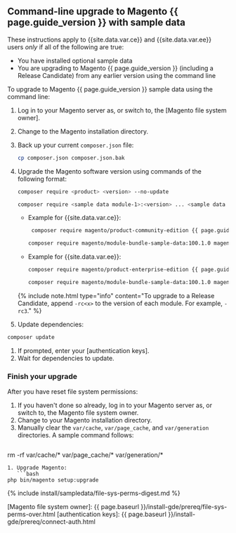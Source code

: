 ## Command-line upgrade to Magento {{ page.guide_version }} with sample data

These instructions apply to {{site.data.var.ce}} and {{site.data.var.ee}} users *only* if all of the following are true:

* You have installed optional sample data
* You are upgrading to Magento {{ page.guide_version }} (including a Release Candidate) from any earlier version using the command line

To upgrade to Magento {{ page.guide_version }} sample data using the command line:

1. Log in to your Magento server as, or switch to, the [Magento file system owner].
1. Change to the Magento installation directory.
1. Back up your current `composer.json` file:
   ```bash
   cp composer.json composer.json.bak
   ```
1. Upgrade the Magento software version using commands of the following format:
   ```bash
   composer require <product> <version> --no-update
   ```
   ```bash
   composer require <sample data module-1>:<version> ... <sample data module-n>:<version> --no-update
   ```
   - Example for {{site.data.var.ce}}:
     ```bash
      composer require magento/product-community-edition {{ page.guide_version }}.0 --no-update
      ```
      ```bash
      composer require magento/module-bundle-sample-data:100.1.0 magento/module-widget-sample-data:100.1.0 magento/module-theme-sample-data:100.1.0 magento/module-catalog-sample-data:100.1.0 magento/module-customer-sample-data:100.1.0 magento/module-cms-sample-data:100.1.0  magento/module-catalog-rule-sample-data:100.1.0 magento/module-sales-rule-sample-data:100.1.0 magento/module-review-sample-data:100.1.0 magento/module-tax-sample-data:100.1.0 magento/module-sales-sample-data:100.1.0 magento/module-grouped-product-sample-data:100.1.0 magento/module-downloadable-sample-data:100.1.0 magento/module-msrp-sample-data:100.1.0 magento/module-configurable-sample-data:100.1.0 magento/module-product-links-sample-data:100.1.0 magento/module-wishlist-sample-data:100.1.0 magento/module-swatches-sample-data:100.1.0 magento/sample-data-media:100.1.0 magento/module-offline-shipping-sample-data:100.1.0 --no-update
      ```
   - Example for {{site.data.var.ee}}:
     ```bash
     composer require magento/product-enterprise-edition {{ page.guide_version }}.0 --no-update
     ```
     ```bash
     composer require magento/module-bundle-sample-data:100.1.0 magento/module-widget-sample-data:100.1.0 magento/module-theme-sample-data:100.1.0 magento/module-catalog-sample-data:100.1.0 magento/module-customer-sample-data:100.1.0 magento/module-cms-sample-data:100.1.0  magento/module-catalog-rule-sample-data:100.1.0 magento/module-sales-rule-sample-data:100.1.0 magento/module-review-sample-data:100.1.0 magento/module-tax-sample-data:100.1.0 magento/module-sales-sample-data:100.1.0 magento/module-grouped-product-sample-data:100.1.0 magento/module-downloadable-sample-data:100.1.0 magento/module-msrp-sample-data:100.1.0 magento/module-configurable-sample-data:100.1.0 magento/module-product-links-sample-data:100.1.0 magento/module-wishlist-sample-data:100.1.0 magento/module-swatches-sample-data:100.1.0 magento/sample-data-media:100.1.0 magento/module-offline-shipping-sample-data:100.1.0 magento/module-gift-card-sample-data:100.1.0 magento/module-customer-balance-sample-data:100.1.0 magento/module-target-rule-sample-data:100.1.0 magento/module-gift-registry-sample-data:100.1.0 magento/module-multiple-wishlist-sample-data:100.1.0 --no-update
     ```

   {% include note.html
      type="info"
   content="To upgrade to a Release Candidate, append `-rc<x>` to the version of each module. For example, `-rc3`."
 %}

1. Update dependencies:
 ```bash
 composer update
 ```
1. If prompted, enter your [authentication keys].
1. Wait for dependencies to update.

### Finish your upgrade

After you have reset file system permissions:

1. If you haven't done so already, log in to your Magento server as, or switch to, the Magento file system owner.
1. Change to your Magento installation directory.
1. Manually clear the `var/cache`, `var/page_cache`, and `var/generation` directories.
 A sample command follows:
    ```bash
 rm -rf var/cache/* var/page_cache/* var/generation/*
 ```
1. Upgrade Magento:
    ```bash
 php bin/magento setup:upgrade
 ```

{% include install/sampledata/file-sys-perms-digest.md %}

<!-- Link definitions -->
[Magento file system owner]: {{ page.baseurl }}/install-gde/prereq/file-sys-perms-over.html
[authentication keys]: {{ page.baseurl }}/install-gde/prereq/connect-auth.html
